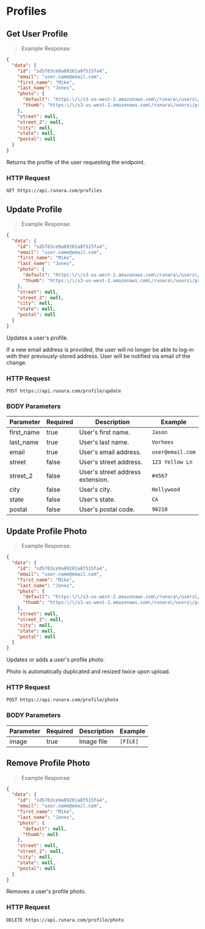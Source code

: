 # Profiles

## Get User Profile

> Example Response:

```json
{
  "data": {
    "id": "sd5763ce9a89201a8f515fa4",
    "email": "user.name@email.com",
    "first_name": "Mike",
    "last_name": "Jones",
    "photo": {
      "default": "https:\/\/s3-us-west-2.amazonaws.com\/runara\/users\/profiles\/photo_1484882588_default.jpg",
      "thumb": "https:\/\/s3-us-west-2.amazonaws.com\/runara\/users\/profiles\/photo_1484882588_thumb.jpg"
    },
    "street": null,
    "street_2": null,
    "city": null,
    "state": null,
    "postal": null
  }
}
```

Returns the profile of the user requesting the endpoint.

### HTTP Request

`GET https://api.runara.com/profiles`

## Update Profile

> Example Response:

```json
{
  "data": {
    "id": "sd5763ce9a89201a8f515fa4",
    "email": "user.name@email.com",
    "first_name": "Mike",
    "last_name": "Jones",
    "photo": {
      "default": "https:\/\/s3-us-west-2.amazonaws.com\/runara\/users\/profiles\/photo_1484882588_default.jpg",
      "thumb": "https:\/\/s3-us-west-2.amazonaws.com\/runara\/users\/profiles\/photo_1484882588_thumb.jpg"
    },
    "street": null,
    "street_2": null,
    "city": null,
    "state": null,
    "postal": null
  }
}
```

Updates a user's profile.

<aside class="notice">
If a new email address is provided, the user will no longer be able to log-in with their previously-stored address. User will be notified via email of the change.
</aside>

### HTTP Request

`POST https://api.runara.com/profile/update`

### BODY Parameters

Parameter | Required | Description | Example
--------- | ----------- | ----------- | -----------
first_name | true | User's first name. | `Jason`
last_name | true | User's last name. | `Vorhees`
email | true | User's email address. | `user@email.com`
street | false | User's street address. | `123 Yellow Ln`
street_2 | false | User's street address extension. | `#4567`
city | false | User's city. | `Hollywood`
state | false | User's state. | `CA`
postal | false | User's postal code. | `90210`

## Update Profile Photo

> Example Response:

```json
{
  "data": {
    "id": "sd5763ce9a89201a8f515fa4",
    "email": "user.name@email.com",
    "first_name": "Mike",
    "last_name": "Jones",
    "photo": {
      "default": "https:\/\/s3-us-west-2.amazonaws.com\/runara\/users\/profiles\/photo_1484882588_default.jpg",
      "thumb": "https:\/\/s3-us-west-2.amazonaws.com\/runara\/users\/profiles\/photo_1484882588_thumb.jpg"
    },
    "street": null,
    "street_2": null,
    "city": null,
    "state": null,
    "postal": null
  }
}
```

Updates or adds a user's profile photo.

<aside class="notice">
Photo is automatically duplicated and resized twice upon upload.
</aside>

### HTTP Request

`POST https://api.runara.com/profile/photo`

### BODY Parameters

Parameter | Required | Description | Example
--------- | ----------- | ----------- | -----------
image | true | Image file | `[FILE]`

## Remove Profile Photo

> Example Response:

```json
{
  "data": {
    "id": "sd5763ce9a89201a8f515fa4",
    "email": "user.name@email.com",
    "first_name": "Mike",
    "last_name": "Jones",
    "photo": {
      "default": null,
      "thumb": null
    },
    "street": null,
    "street_2": null,
    "city": null,
    "state": null,
    "postal": null
  }
}
```

Removes a user's profile photo.

### HTTP Request

`DELETE https://api.runara.com/profile/photo`
